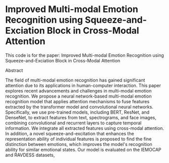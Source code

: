 # Improved Multi-modal Emotion Recognition using Squeeze-and-Exciation Block in Cross-Modal Attention
This code is for the paper: Improved Multi-modal Emotion Recognition using Squeeze-and-Exciation Block in Cross-Modal Attention

Abstract

The field of multi-modal emotion recognition has gained significant attention due to its applications in human-computer interaction. This paper explores recent advancements and challenges in multi-modal emotion recognition. We propose a neural network-based multi-modal emotion recognition model that applies attention mechanisms to fuse features extracted by the transformer model and convolutional neural networks. Specifically, we use pre-trained models, including BERT, ResNet, and DenseNet, to extract features from text, spectrograms, and face images, combining convolutional and recurrent layers to capture temporal information. We integrate all extracted features using cross-modal attention. In addition, a novel squeeze-and-excitation that enhances the representation ability of individual features is proposed to find the fine distinction between emotions, which improves the model's recognition ability for similar emotional states. Our model is evaluated on the IEMOCAP and RAVDESS datasets,

